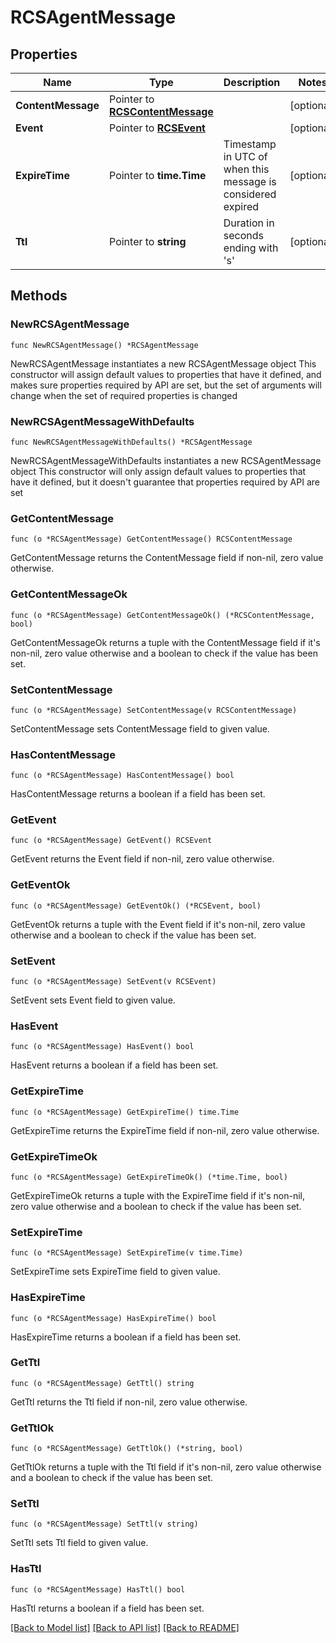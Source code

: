# RCSAgentMessage

## Properties

Name | Type | Description | Notes
------------ | ------------- | ------------- | -------------
**ContentMessage** | Pointer to [**RCSContentMessage**](RCSContentMessage.md) |  | [optional] 
**Event** | Pointer to [**RCSEvent**](RCSEvent.md) |  | [optional] 
**ExpireTime** | Pointer to **time.Time** | Timestamp in UTC of when this message is considered expired | [optional] 
**Ttl** | Pointer to **string** | Duration in seconds ending with &#39;s&#39; | [optional] 

## Methods

### NewRCSAgentMessage

`func NewRCSAgentMessage() *RCSAgentMessage`

NewRCSAgentMessage instantiates a new RCSAgentMessage object
This constructor will assign default values to properties that have it defined,
and makes sure properties required by API are set, but the set of arguments
will change when the set of required properties is changed

### NewRCSAgentMessageWithDefaults

`func NewRCSAgentMessageWithDefaults() *RCSAgentMessage`

NewRCSAgentMessageWithDefaults instantiates a new RCSAgentMessage object
This constructor will only assign default values to properties that have it defined,
but it doesn't guarantee that properties required by API are set

### GetContentMessage

`func (o *RCSAgentMessage) GetContentMessage() RCSContentMessage`

GetContentMessage returns the ContentMessage field if non-nil, zero value otherwise.

### GetContentMessageOk

`func (o *RCSAgentMessage) GetContentMessageOk() (*RCSContentMessage, bool)`

GetContentMessageOk returns a tuple with the ContentMessage field if it's non-nil, zero value otherwise
and a boolean to check if the value has been set.

### SetContentMessage

`func (o *RCSAgentMessage) SetContentMessage(v RCSContentMessage)`

SetContentMessage sets ContentMessage field to given value.

### HasContentMessage

`func (o *RCSAgentMessage) HasContentMessage() bool`

HasContentMessage returns a boolean if a field has been set.

### GetEvent

`func (o *RCSAgentMessage) GetEvent() RCSEvent`

GetEvent returns the Event field if non-nil, zero value otherwise.

### GetEventOk

`func (o *RCSAgentMessage) GetEventOk() (*RCSEvent, bool)`

GetEventOk returns a tuple with the Event field if it's non-nil, zero value otherwise
and a boolean to check if the value has been set.

### SetEvent

`func (o *RCSAgentMessage) SetEvent(v RCSEvent)`

SetEvent sets Event field to given value.

### HasEvent

`func (o *RCSAgentMessage) HasEvent() bool`

HasEvent returns a boolean if a field has been set.

### GetExpireTime

`func (o *RCSAgentMessage) GetExpireTime() time.Time`

GetExpireTime returns the ExpireTime field if non-nil, zero value otherwise.

### GetExpireTimeOk

`func (o *RCSAgentMessage) GetExpireTimeOk() (*time.Time, bool)`

GetExpireTimeOk returns a tuple with the ExpireTime field if it's non-nil, zero value otherwise
and a boolean to check if the value has been set.

### SetExpireTime

`func (o *RCSAgentMessage) SetExpireTime(v time.Time)`

SetExpireTime sets ExpireTime field to given value.

### HasExpireTime

`func (o *RCSAgentMessage) HasExpireTime() bool`

HasExpireTime returns a boolean if a field has been set.

### GetTtl

`func (o *RCSAgentMessage) GetTtl() string`

GetTtl returns the Ttl field if non-nil, zero value otherwise.

### GetTtlOk

`func (o *RCSAgentMessage) GetTtlOk() (*string, bool)`

GetTtlOk returns a tuple with the Ttl field if it's non-nil, zero value otherwise
and a boolean to check if the value has been set.

### SetTtl

`func (o *RCSAgentMessage) SetTtl(v string)`

SetTtl sets Ttl field to given value.

### HasTtl

`func (o *RCSAgentMessage) HasTtl() bool`

HasTtl returns a boolean if a field has been set.


[[Back to Model list]](../README.md#documentation-for-models) [[Back to API list]](../README.md#documentation-for-api-endpoints) [[Back to README]](../README.md)


